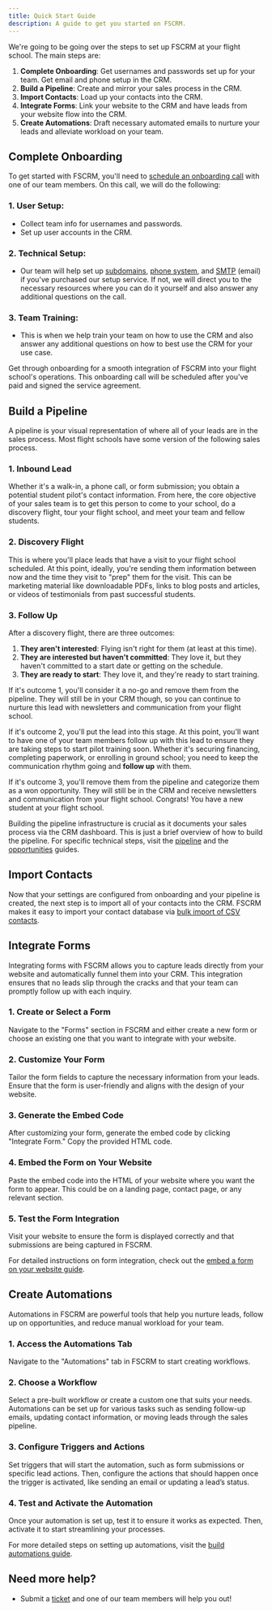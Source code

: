 ```yaml
---
title: Quick Start Guide
description: A guide to get you started on FSCRM.
---
```


We're going to be going over the steps to set up FSCRM at your flight school. The main steps are:

1. **Complete Onboarding**: Get usernames and passwords set up for your team. Get email and phone setup in the CRM.
2. **Build a Pipeline**: Create and mirror your sales process in the CRM.
3. **Import Contacts**: Load up your contacts into the CRM.
4. **Integrate Forms**: Link your website to the CRM and have leads from your website flow into the CRM.
5. **Create Automations**: Draft necessary automated emails to nurture your leads and alleviate workload on your team.

## Complete Onboarding

To get started with FSCRM, you'll need to [schedule an onboarding call](https://rightruddermarketing.com/schedule-call) with one of our team members. On this call, we will do the following:

### 1. **User Setup:**

- Collect team info for usernames and passwords.
- Set up user accounts in the CRM.

### 2. **Technical Setup:**

- Our team will help set up [subdomains](/guides/setup-subdomain), [phone system](/guides/setup-phone-system), and [SMTP](/guides/setup-email) (email) if you've purchased our setup service. If not, we will direct you to the necessary resources where you can do it yourself and also answer any additional questions on the call.

### 3. **Team Training:**

- This is when we help train your team on how to use the CRM and also answer any additional questions on how to best use the CRM for your use case.

Get through onboarding for a smooth integration of FSCRM into your flight school's operations. This onboarding call will be scheduled after you've paid and signed the service agreement.

## Build a Pipeline

A pipeline is your visual representation of where all of your leads are in the sales process. Most flight schools have some version of the following sales process.

### 1. **Inbound Lead**

Whether it's a walk-in, a phone call, or form submission; you obtain a potential student pilot's contact information. From here, the core objective of your sales team is to get this person to come to your school, do a discovery flight, tour your flight school, and meet your team and fellow students.

### 2. **Discovery Flight**

This is where you'll place leads that have a visit to your flight school scheduled. At this point, ideally, you're sending them information between now and the time they visit to "prep" them for the visit. This can be marketing material like downloadable PDFs, links to blog posts and articles, or videos of testimonials from past successful students.

### 3. **Follow Up**

After a discovery flight, there are three outcomes:

1. **They aren't interested**: Flying isn't right for them (at least at this time).
2. **They are interested but haven't committed**: They love it, but they haven't committed to a start date or getting on the schedule.
3. **They are ready to start**: They love it, and they're ready to start training.

If it's outcome 1, you'll consider it a no-go and remove them from the pipeline. They will still be in your CRM though, so you can continue to nurture this lead with newsletters and communication from your flight school.

If it's outcome 2, you'll put the lead into this stage. At this point, you'll want to have one of your team members follow up with this lead to ensure they are taking steps to start pilot training soon. Whether it's securing financing, completing paperwork, or enrolling in ground school; you need to keep the communication rhythm going and **follow up** with them.

If it's outcome 3, you'll remove them from the pipeline and categorize them as a won opportunity. They will still be in the CRM and receive newsletters and communication from your flight school. Congrats! You have a new student at your flight school.

Building the pipeline infrastructure is crucial as it documents your sales process via the CRM dashboard. This is just a brief overview of how to build the pipeline. For specific technical steps, visit the [pipeline](/features/pipeline) and the [opportunities](/features/opportunities) guides.

## Import Contacts

Now that your settings are configured from onboarding and your pipeline is created, the next step is to import all of your contacts into the CRM. FSCRM makes it easy to import your contact database via [bulk import of CSV contacts](/guides/bulk-import-contacts).

## Integrate Forms

Integrating forms with FSCRM allows you to capture leads directly from your website and automatically funnel them into your CRM. This integration ensures that no leads slip through the cracks and that your team can promptly follow up with each inquiry.

### 1. **Create or Select a Form**

Navigate to the "Forms" section in FSCRM and either create a new form or choose an existing one that you want to integrate with your website.

### 2. **Customize Your Form**

Tailor the form fields to capture the necessary information from your leads. Ensure that the form is user-friendly and aligns with the design of your website.

### 3. **Generate the Embed Code**

After customizing your form, generate the embed code by clicking "Integrate Form." Copy the provided HTML code.

### 4. **Embed the Form on Your Website**

Paste the embed code into the HTML of your website where you want the form to appear. This could be on a landing page, contact page, or any relevant section.

### 5. **Test the Form Integration**

Visit your website to ensure the form is displayed correctly and that submissions are being captured in FSCRM.

For detailed instructions on form integration, check out the [embed a form on your website guide](/guides/embed-form).

## Create Automations

Automations in FSCRM are powerful tools that help you nurture leads, follow up on opportunities, and reduce manual workload for your team.

### 1. **Access the Automations Tab**

Navigate to the "Automations" tab in FSCRM to start creating workflows.

### 2. **Choose a Workflow**

Select a pre-built workflow or create a custom one that suits your needs. Automations can be set up for various tasks such as sending follow-up emails, updating contact information, or moving leads through the sales pipeline.

### 3. **Configure Triggers and Actions**

Set triggers that will start the automation, such as form submissions or specific lead actions. Then, configure the actions that should happen once the trigger is activated, like sending an email or updating a lead’s status.

### 4. **Test and Activate the Automation**

Once your automation is set up, test it to ensure it works as expected. Then, activate it to start streamlining your processes.

For more detailed steps on setting up automations, visit the [build automations guide](/guides/build-automations).

## Need more help?

- Submit a [ticket](https://rightruddermarketing.com/contact-us) and one of our team members will help you out!
